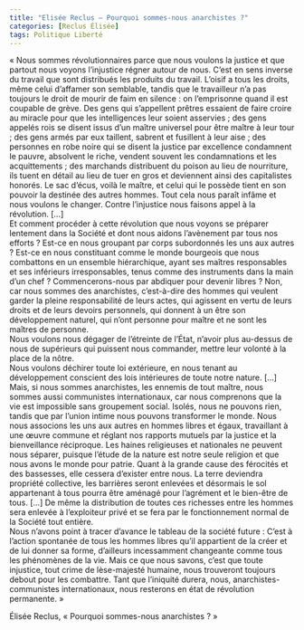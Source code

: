```yaml
---
title: "Elisée Reclus – Pourquoi sommes-nous anarchistes ?"
categories: [Reclus Élisée]
tags: Politique Liberté
---
```


« Nous sommes révolutionnaires parce que nous voulons la justice et que partout nous voyons l’injustice régner autour de nous. C’est en sens inverse du travail que sont distribués les produits du travail. L’oisif a tous les droits, même celui d’affamer son semblable, tandis que le travailleur n’a pas toujours le droit de mourir de faim en silence : on l’emprisonne quand il est coupable de grève. Des gens qui s’appellent prêtres essaient de faire croire au miracle pour que les intelligences leur soient asservies ; des gens appelés rois se disent issus d’un maître universel pour être maître à leur tour ; des gens armés par eux taillent, sabrent et fusillent à leur aise ; des personnes en robe noire qui se disent la justice par excellence condamnent le pauvre, absolvent le riche, vendent souvent les condamnations et les acquittements ; des marchands distribuent du poison au lieu de nourriture, ils tuent en détail au lieu de tuer en gros et deviennent ainsi des capitalistes honorés. Le sac d’écus, voilà le maître, et celui qui le possède tient en son pouvoir la destinée des autres hommes. Tout cela nous paraît infâme et nous voulons le changer. Contre l’injustice nous faisons appel à la révolution. […]  
Et comment procéder à cette révolution que nous voyons se préparer lentement dans la Société et dont nous aidons l’avènement par tous nos efforts ? Est-ce en nous groupant par corps subordonnés les uns aux autres ? Est-ce en nous constituant comme le monde bourgeois que nous combattons en un ensemble hiérarchique, ayant ses maîtres responsables et ses inférieurs irresponsables, tenus comme des instruments dans la main d’un chef ? Commencerons-nous par abdiquer pour devenir libres ? Non, car nous sommes des anarchistes, c’est-à-dire des hommes qui veulent garder la pleine responsabilité de leurs actes, qui agissent en vertu de leurs droits et de leurs devoirs personnels, qui donnent à un être son développement naturel, qui n’ont personne pour maître et ne sont les maîtres de personne.  
Nous voulons nous dégager de l’étreinte de l’État, n’avoir plus au-dessus de nous de supérieurs qui puissent nous commander, mettre leur volonté à la place de la nôtre.  
Nous voulons déchirer toute loi extérieure, en nous tenant au développement conscient des lois intérieures de toute notre nature. […]  
Mais, si nous sommes anarchistes, les ennemis de tout maître, nous sommes aussi communistes internationaux, car nous comprenons que la vie est impossible sans groupement social. Isolés, nous ne pouvons rien, tandis que par l’union intime nous pouvons transformer le monde. Nous nous associons les uns aux autres en hommes libres et égaux, travaillant à une œuvre commune et réglant nos rapports mutuels par la justice et la bienveillance réciproque. Les haines religieuses et nationales ne peuvent nous séparer, puisque l’étude de la nature est notre seule religion et que nous avons le monde pour patrie. Quant à la grande cause des férocités et des bassesses, elle cessera d’exister entre nous. La terre deviendra propriété collective, les barrières seront enlevées et désormais le sol appartenant à tous pourra être aménagé pour l’agrément et le bien-être de tous. […] De même la distribution de toutes ces richesses entre les hommes sera enlevée à l’exploiteur privé et se fera par le fonctionnement normal de la Société tout entière.  
Nous n’avons point à tracer d’avance le tableau de la société future : C’est à l’action spontanée de tous les hommes libres qu’il appartient de la créer et de lui donner sa forme, d’ailleurs incessamment changeante comme tous les phénomènes de la vie. Mais ce que nous savons, c’est que toute injustice, tout crime de lèse-majesté humaine, nous trouveront toujours debout pour les combattre. Tant que l’iniquité durera, nous, anarchistes-communistes internationaux, nous resterons en état de révolution permanente. »

Élisée Reclus, « Pourquoi sommes-nous anarchistes ? »